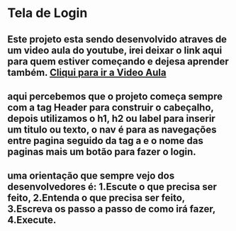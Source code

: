 # Tela de Login

Este projeto esta sendo desenvolvido atraves de um **video aula do youtube**, irei deixar o link aqui para quem estiver começando e dejesa aprender também. [Cliqui para ir a Video Aula](https://www.youtube.com/watch?v=p1GmFCGuVjw)
---

aqui percebemos que o projeto começa sempre com a **tag Header** para construir o cabeçalho, depois utilizamos o **h1**, **h2** ou **label** para inserir um titulo ou texto, o **nav** é para as navegações entre pagina seguido da **tag a** e o nome das paginas mais um botão para fazer o login. 
---

uma orientação que sempre vejo dos desenvolvedores é:
1.Escute o que precisa ser feito, 
2.Entenda o que precisa ser feito, 
3.Escreva os passo a passo de como irá fazer, 
4.Execute. 
---